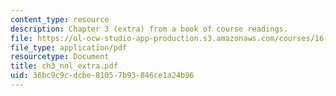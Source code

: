 ```yaml
---
content_type: resource
description: Chapter 3 (extra) from a book of course readings.
file: https://ol-ocw-studio-app-production.s3.amazonaws.com/courses/16-30-estimation-and-control-of-aerospace-systems-spring-2004/36bc9c9cdcbe81057b93846ce1a24b96_ch3_nnl_extra.pdf
file_type: application/pdf
resourcetype: Document
title: ch3_nnl_extra.pdf
uid: 36bc9c9c-dcbe-8105-7b93-846ce1a24b96
---
```

